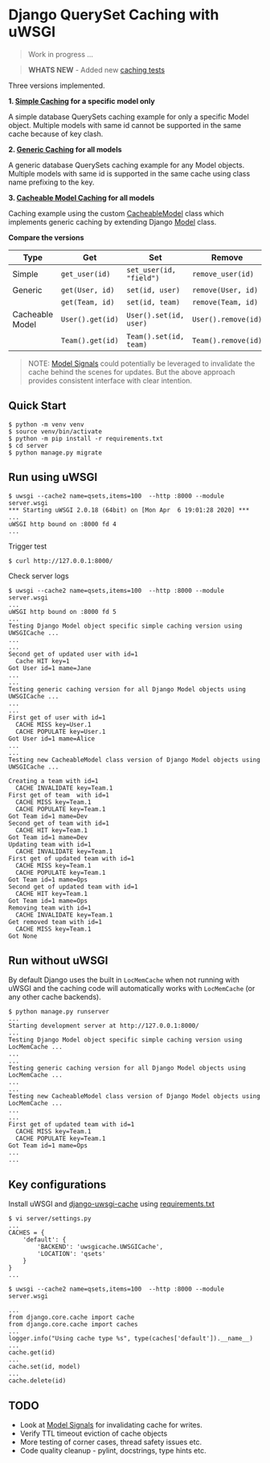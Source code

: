 # Django QuerySet Caching with uWSGI

> Work in progress ...

> **WHATS NEW** - Added new [caching tests](tests.md)

Three versions implemented.

**1. [Simple Caching](server/qsets/simple_caching.py) for a specific model only**

A simple database QuerySets caching example for only a specific Model object.
Multiple models with same id cannot be supported in the same cache because of key clash.

**2. [Generic Caching](server/qsets/generic_caching.py) for all models**

A generic database QuerySets caching example for any Model objects.
Multiple models with same id is supported in the same cache using class name prefixing to the key.

**3. [Cacheable Model Caching](server/qsets/cacheablemodel_caching.py) for all models**

Caching example using the custom [CacheableModel](server/qsets/cacheablemodel.py) class which implements generic
caching by extending Django [Model](https://docs.djangoproject.com/en/3.0/ref/models/instances/#django.db.models.Model)
class.

**Compare the versions**

| Type | Get | Set | Remove | Model |
| --- | --- | --- | --- | --- |
| Simple | `get_user(id)` | `set_user(id, "field")` | `remove_user(id)` | `User(models.Model)`  |
| Generic | `get(User, id)` | `set(id, user)` | `remove(User, id)` | `User(models.Model)`  |
|  | `get(Team, id)` | `set(id, team)` | `remove(Team, id)` | `Team(models.Model)`  |
| Cacheable Model| `User().get(id)` | `User().set(id, user)` | `User().remove(id)` | `User(CacheableModel)`  |
|  | `Team().get(id)` | `Team().set(id, team)` | `Team().remove(id)` | `Team(CacheableModel)`  |

> NOTE: [Model Signals](https://docs.djangoproject.com/en/3.0/ref/signals/) could potentially be leveraged to
> invalidate the cache behind the scenes for updates. But the above approach provides consistent interface with clear
> intention.

## Quick Start

```shell script
$ python -m venv venv
$ source venv/bin/activate
$ python -m pip install -r requirements.txt
$ cd server
$ python manage.py migrate
```

## Run using uWSGI 

```shell script
$ uwsgi --cache2 name=qsets,items=100  --http :8000 --module server.wsgi
*** Starting uWSGI 2.0.18 (64bit) on [Mon Apr  6 19:01:28 2020] ***
...
uWSGI http bound on :8000 fd 4
...
```

Trigger test

```shell script
$ curl http://127.0.0.1:8000/
```

Check server logs

```shell script
$ uwsgi --cache2 name=qsets,items=100  --http :8000 --module server.wsgi
...
uWSGI http bound on :8000 fd 5
...
Testing Django Model object specific simple caching version using UWSGICache ...
...
...
Second get of updated user with id=1
  Cache HIT key=1
Got User id=1 mame=Jane
...
...
Testing generic caching version for all Django Model objects using UWSGICache ...
...
...
First get of user with id=1
  CACHE MISS key=User.1
  CACHE POPULATE key=User.1
Got User id=1 mame=Alice
...
...
Testing new CacheableModel class version of Django Model objects using UWSGICache ...

Creating a team with id=1
  CACHE INVALIDATE key=Team.1
First get of team  with id=1
  CACHE MISS key=Team.1
  CACHE POPULATE key=Team.1
Got Team id=1 mame=Dev
Second get of team with id=1
  CACHE HIT key=Team.1
Got Team id=1 mame=Dev
Updating team with id=1
  CACHE INVALIDATE key=Team.1
First get of updated team with id=1
  CACHE MISS key=Team.1
  CACHE POPULATE key=Team.1
Got Team id=1 mame=Ops
Second get of updated team with id=1
  CACHE HIT key=Team.1
Got Team id=1 mame=Ops
Removing team with id=1
  CACHE INVALIDATE key=Team.1
Get removed team with id=1
  CACHE MISS key=Team.1
Got None

```

## Run without uWSGI

By default Django uses the built in `LocMemCache` when not running with uWSGI and the caching code will automatically
works with `LocMemCache` (or any other cache backends).

```shell script
$ python manage.py runserver
...
Starting development server at http://127.0.0.1:8000/
...
Testing Django Model object specific simple caching version using LocMemCache ...
...
...
Testing generic caching version for all Django Model objects using LocMemCache ...
...
...
Testing new CacheableModel class version of Django Model objects using LocMemCache ...
...
...
First get of updated team with id=1
  CACHE MISS key=Team.1
  CACHE POPULATE key=Team.1
Got Team id=1 mame=Ops
...
...
```

## Key configurations

Install uWSGI and [django-uwsgi-cache](https://pypi.org/project/django-uwsgi-cache/) using
[requirements.txt](requirements.txt)

```shell script
$ vi server/settings.py 
...
CACHES = { 
    'default': {
        'BACKEND': 'uwsgicache.UWSGICache',
        'LOCATION': 'qsets'
    }   
}  
...
```

```shell script
$ uwsgi --cache2 name=qsets,items=100  --http :8000 --module server.wsgi
```

```shell script
...
from django.core.cache import cache
from django.core.cache import caches
...
logger.info("Using cache type %s", type(caches['default']).__name__)
...
cache.get(id)
...
cache.set(id, model)
...
cache.delete(id) 
```

## TODO

- Look at [Model Signals](https://docs.djangoproject.com/en/3.0/ref/signals/) for invalidating cache for writes.
- Verify TTL timeout eviction of cache objects
- More testing of corner cases, thread safety issues etc.
- Code quality cleanup - pylint, docstrings, type hints etc.

